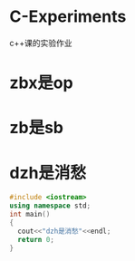 # C-Experiments
c++课的实验作业
# zbx是op
# zb是sb
# dzh是消愁
```cpp
#include <iostream>
using namespace std;
int main()
{
  cout<<"dzh是消愁"<<endl;
  return 0;
}
```
